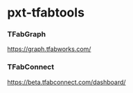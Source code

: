 # pxt-tfabtools

### TFabGraph
https://graph.tfabworks.com/

### TFabConnect
https://beta.tfabconnect.com/dashboard/  



